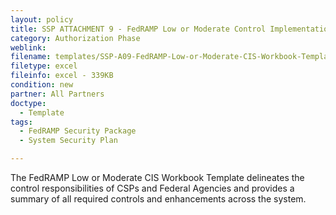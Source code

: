```yaml
---
layout: policy   
title: SSP ATTACHMENT 9 - FedRAMP Low or Moderate Control Implementation Summary (CIS) Workbook Template
category: Authorization Phase
weblink:
filename: templates/SSP-A09-FedRAMP-Low-or-Moderate-CIS-Workbook-Template.xlsx
filetype: excel
fileinfo: excel - 339KB
condition: new
partner: All Partners
doctype:
  - Template
tags:
  - FedRAMP Security Package
  - System Security Plan

---
```

The FedRAMP Low or Moderate CIS Workbook Template delineates the control responsibilities of CSPs and Federal Agencies and provides a summary of all required controls and enhancements across the system.